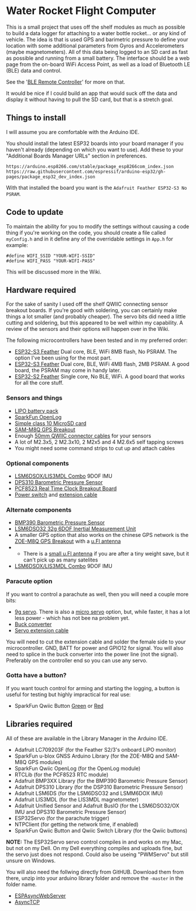 # Water Rocket Flight Computer

This is a small project that uses off the shelf modules as much as possible to build a data logger for attaching to a 
water bottle rocket... or any kind of vehicle. The idea is that is used GPS and barimetric pressure to define your 
location with some additional parameters from Gyros and Accelerometers (maybe magnetometers). All of this data being 
logged to an SD card as fast as possible and running from a small battery. The interface should be a web page from the 
on-board WiFi Access Point, as well as a load of Bluetooth LE (BLE) data and control.

See the '[BLE Remote Controller](https://github.com/nigeljohnson73/WRFCOM-Remote)' for more on that.

It would be nice if I could build an app that would suck off the data and display it without having to pull the SD
card, but that is a stretch goal.

Things to install
-----------------
I will assume you are comfortable with the Arduino IDE.

You should install the latest ESP32 boards into your board manager if you haven't already (depending on which you 
want to use). Add these to your "Additional Boards Manager URLs" section in preferences.

```
https://arduino.esp8266.com/stable/package_esp8266com_index.json
https://raw.githubusercontent.com/espressif/arduino-esp32/gh-pages/package_esp32_dev_index.json
```

With that installed the board you want is the `Adafruit Feather ESP32-S3 No PSRAM`.

<!--
You will need to install the file system plugins for 
[ESP32](https://microcontrollerslab.com/install-esp32-filesystem-uploader-in-arduino-ide-spiffs/) and/or 
[ESP8266](https://randomnerdtutorials.com/install-esp8266-filesystem-uploader-arduino-ide/) depending 
on which platform youre using. This will allow you to upload the static (mostly image) files for the web pages.

I have also found the [ESP Exception Decoder](https://github.com/me-no-dev/EspExceptionDecoder) to be very useful.
-->

Code to update
--------------
To maintain the ability for you to modify the settings without causing a code thing if you're working on the code, 
you should create a file called `myConfig.h` and in it define any of the overridable settings in `App.h` for example:

```
#define WIFI_SSID "YOUR-WIFI-SSID"
#define WIFI_PASS "YOUR-WIFI-PASS"
```

This will be discussed more in the Wiki.

Hardware required
-----------------
For the sake of sanity I used off the shelf QWIIC connecting sensor breakout boards. If you're good with soldering, you can certainly make things a lot smaller 
(and probably cheaper). The servo bits did need a little cutting and soldering, but this appeared to be well within my capability. A review of the sensors 
and their options will happen over in the Wiki.

The following microcontrollers have been tested and in my preferred order:

* [ESP32-S3 Feather][ESP32-S3-NOPSRAM] Dual core, BLE, WiFi 8MB flash, No PSRAM. The option I've been using for the most part.
* [ESP32-S3 Feather][ESP32-S3] Dual core, BLE, WiFi 4MB flash, 2MB PSRAM. A good board, the PSRAM may come in handy later.
* [ESP32-S2 Feather][ESP32-S2] Single core, No BLE, WiFi. A good board that works for all the core stuff.

### Sensors and things
* [LIPO battery pack][LIPO-1200MAH]
* [SparkFun OpenLog][OPENLOG]
* [Simple class 10 MicroSD card][SDCARD]
* [SAM-M8Q GPS Breakout][SAM-M8Q]
* Enough [50mm QWIIC connector cables][QWIIC-CONNECTOR-50] for your sensors
* A lot of M2.3x5, 2 M2.3x10, 2 M2x5 and 4 M2.6x5 self tapping screws
* You might need some command strips to cut up and attach cables

### Optional components
* [LSM6DSOX/LIS3MDL Combo][LSM6DSOX] 9DOF IMU
* [DPS310 Barometric Pressure Sensor][DPS310]
* [PCF8523 Real Time Clock Breakout Board][PCF8523]
* [Power switch][POWER-SWITCH] and [extension cable][SWITCH-EXTENSION]

### Alternate components
* [BMP390 Barometric Pressure Sensor][BMP390]
* [LSM6DSO32 32g 6DOF Inertial Measurement Unit][LSM6DSO32]
* A smaller GPS option that also works on the chinese GPS network is the [ZOE-M8Q GPS Breakout][ZOE-M8Q] with a [u.Fl antenna][UFL-ANTENNA-LARGE]
* * There is a [small u.Fl antenna][UFL-ANTENNA-SMALL] if you are after a tiny weight save, but it can't pick up as many satelites
* [LSM6DSOX/LIS3MDL Combo][LSM6DSOX] 9DOF IMU

[SWITCH-EXTENSION]: https://thepihut.com/products/jst-ph-2-pin-cable-female-connector-150mm
[POWER-SWITCH]: https://thepihut.com/products/adafruit-switched-jst-ph-2-pin-smt-right-angle-breakout-board
[ESP32-S3]: https://thepihut.com/products/adafruit-esp32-s3-feather-with-4mb-flash-2mb-psram-stemma-qt-qwiic
[ESP32-S3-NOPSRAM]: https://thepihut.com/products/adafruit-esp32-s3-feather-with-stemma-qt-qwiic-8mb-flash-no-psram
[ESP32-S2]: https://thepihut.com/products/adafruit-esp32-s2-feather-2-mb-psram-and-stemma-qt-qwiic
[LIPO-1100MAH]: https://smile.amazon.co.uk/dp/B087LTZW61
[LIPO-1200MAH]: https://shop.pimoroni.com/products/lipo-battery-pack?variant=20429082183
[PCF8523]: https://thepihut.com/products/adafruit-pcf8523-real-time-clock-breakout-board-stemma-qt-qwiic
[BMP390]: https://shop.pimoroni.com/products/adafruit-bmp390-precision-barometric-pressure-and-altimeter-stemma-qt-qwiic?variant=32302189346899
[DPS310]: https://thepihut.com/products/adafruit-dps310-precision-barometric-pressure-altitude-sensor
[LSM6DSO32]: https://thepihut.com/products/adafruit-lsm6dso32-6-dof-accelerometer-and-gyroscope
[LSM6DSOX]: https://thepihut.com/products/adafruit-lsm6dsox-lis3mdl-precision-9-dof-imu?variant=31618642182206
[ZOE-M8Q]: https://shop.pimoroni.com/products/sparkfun-gps-breakout-zoe-m8q-qwiic?variant=31615967789139
[UFL-ANTENNA-SMALL]: https://thepihut.com/products/passive-gps-antenna-ufl-9mm-x-9mm-2dbi-gain
[UFL-ANTENNA-LARGE]: https://thepihut.com/products/passive-gps-antenna-ufl-15mm-x-15mm-1-dbi-gain
[SAM-M8Q]: https://thepihut.com/products/sparkfun-gps-breakout-chip-antenna-sam-m8q-qwiic
[OPENLOG]: https://thepihut.com/products/sparkfun-openlog
[QWIIC-CONNECTOR-100]: https://thepihut.com/products/stemma-qt-qwiic-jst-sh-4-pin-cable-100mm-long
[QWIIC-CONNECTOR-50]: https://thepihut.com/products/stemma-qt-qwiic-jst-sh-4-pin-cable
[SDCARD]: https://smile.amazon.co.uk/dp/B07R59FHVG

### Paracute option
If you want to control a parachute as well, then you will need a couple more bits:

* [9g servo][TOWER-PRO]. There is also a [micro servo][MICRO-SERVO] option, but, while faster, it has a lot less power - which has not bee na problem yet.
* [Buck converter][BUCKY-5V]
* [Servo extension cable][SERVO-EXTENSION]

You will need to cut the extension cable and solder the female side to your microcontroller. GND, BATT for power and GPIO12 for signal. 
You will also need to splice in the buck converter into the power line (not the signal). Preferably on the controller end so you can 
use any servo.

[MICRO-SERVO]: https://www.amazon.co.uk/dp/B09NY5C4N8
[TOWER-PRO]: https://thepihut.com/products/servo-motor-sg92r-micro
[BUCKY-5V]: https://thepihut.com/products/dc-dc-automatic-step-up-down-power-module-3-15v-to-5v-600ma?variant=39824836886723
[SERVO-EXTENSION]: https://thepihut.com/products/servo-motor-sg92r-micro

### Gotta have a button?

If you want touch control for arming and starting the logging, a button is useful for testing but highly impractical for real use:

* SparkFun Qwiic Button [Green][BUTTON-GREEN] or [Red][BUTTON-RED]

[BUTTON-GREEN]: https://thepihut.com/products/sparkfun-qwiic-button-green-led
[BUTTON-RED]: https://thepihut.com/products/sparkfun-qwiic-button-red-led

Libraries required
------------------
All of these are available in the Library Manager in the Arduino IDE.

* Adafruit LC709203F (for the Feather S2/3's onboard LiPO monitor)
* SparkFun u-blox GNSS Arduino Library (for the ZOE-M8Q and SAM-M8Q GPS modules)
* SparkFun Qwiic OpenLog (for the OpenLog module)
* RTCLib (for the PCF8523 RTC module)
* Adafruit BMP3XX Library (for the BMP390 Barometric Pressure Sensor)
* Adafruit DPS310 Library (for the DSP310 Barometric Pressure Sensor)
* Adafruit LSM6DS (for the LSM6DSO32 and LSMM6DOX IMU)
* Adafruit LIS3MDL (for the LIS3MDL magnetometer)
* Adafruit Unified Sensor and Adafruit BusIO (for the LSM6DSO32/OX IMU and DPS310 Barometric Pressure Sensor)
* ESP32Servo (for the parachute trigger)
* NTPClient (for getting the network time, if enabled)
* SparkFun Qwiic Button and Qwiic Switch Library (for the Qwiic buttons)

 __NOTE:__ The ESP32Servo servo control compiles in and works on my Mac, but not on my Dell. On my Dell everything compiles and uploads fine, but the servo just does not respond. Could also be useing "PWMServo" but still unsure on Windows.

You will also need the follwing directly from GitHUB. Download them from there, unzip into your arduino library folder and remove the `-master` in the folder name.

* [ESPAsyncWebServer][ESPAsyncWebServer]
* [AsyncTCP][AsyncTCP] 

[ESPAsyncWebServer]: https://github.com/me-no-dev/ESPAsyncWebServer
[AsyncTCP]: https://github.com/me-no-dev/AsyncTCP
